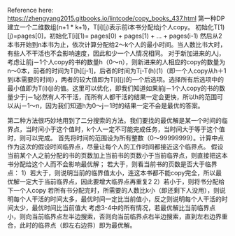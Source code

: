 
Reference here: https://zhengyang2015.gitbooks.io/lintcode/copy_books_437.html 
第一种DP建立一个二维数组(n+1 * k+1)，T[i][j)表示前i本书分配给j个人copy。
初始化T[1)[j)=pages[0]，初始化T[i][1)= pages[0) + pages[1) + ... + pages(i-1)
然后从2本书开始到n本书为止，依次计算分配给2～k个人的最小时间。当人数比书大时，有些人不干活也不会影响速度，因此和少一个人情况相同。
对于新加进来的人j，考虑让前j－1个人copy的书的数量h（0～n），则新进来的人相应的copy的数量为n～0本，前者的时间为T[h][j-1]，后者的时间为T[i](1)-T(h)(1)（即一个人copy从h＋1到i本需要的时间），两者的较大值即为T[i][j)的一个后选项。选择所有后选项中的最小值即为T(i)(j)的值。这里可以优化，即我们知道如果前j－1个人copy的书的数量少于j－1必然有人不干活，而所有人都干活的结果一定会更快，所以h的范围可以从j－1～n，因为我们知道h为0～j－1时的结果一定不会是最优的答案。


第二种方法很巧妙地用到了二分搜索的方法。我们要找的最优解是某一个时间的临界点，当时间小于这个值时，k个人一定不可能完成任务，当时间大于等于这个值时，则可以完成。
首先将时间的范围设为所有整数（0～99999999）。计算中点作为这次的假设时间临界点，尽量让每个人的工作时间都接近这个临界点。
假设当前某个人之前分配的书的页数加上当前书的页数小于当前临界点，则直接把这本书分配给这个人而不会影响最优解；
若大于，则看当前书的页数是否大于临界点： 1）若大于，则说明当前的临界值太小，连这本书都不能copy完全，所以最优解一定大于当前临界点，因此要增大临界点再重复2 2）若小于，则将书分配给下一个人copy
若所有书分配完时，所需要的人数比k小（即还剩下人没用），则说明每个人干活的时间太多，最优时间一定比当前值小，反之则说明每个人干活的时间太少，最优时间比当前值大
考虑3-4中的所有情况，若最优解比当前临界点小，则向当前临界点左半边搜索，否则向当前临界点右半边搜索，直到左右边界重合，此时的临界点（即左右边界）即为最优解。